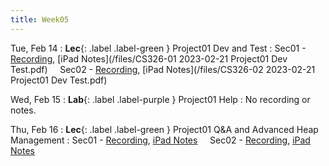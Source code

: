 ```yaml
---
title: Week05
---
```



Tue, Feb 14
: **Lec**{: .label .label-green } Project01 Dev and Test
: Sec01 - [Recording](https://usfca.zoom.us/rec/share/CRRGKvCPyQYpk1imUZtpP3kRO_rW_IZKYEQlXEYfTeRCZR2c_O6T-VchFa7PSsIF.4WQIoY3AIVrFHP44?startTime=1676995257000),
          [iPad Notes](/files/CS326-01 2023-02-21 Project01 Dev Test.pdf)
&nbsp; &nbsp;
Sec02 - [Recording](https://usfca.zoom.us/rec/share/8otXfAMIO2eY2HICMJ--PjgSEc3J2tNV-0yLFgEOecGFnTpRLZxZgnqs1o-Nxs8.QAt_VL-ZYGSyMAwu?startTime=1677019365000),
        [iPad Notes](/files/CS326-02 2023-02-21 Project01 Dev Test.pdf)

Wed, Feb 15
: **Lab**{: .label .label-purple } Project01 Help
: No recording or notes.

Thu, Feb 16
: **Lec**{: .label .label-green } Project01 Q&A and Advanced Heap Management
: Sec01 - [Recording](#),
          [iPad Notes](#)
&nbsp; &nbsp;
Sec02 - [Recording](#),
        [iPad Notes](#)
